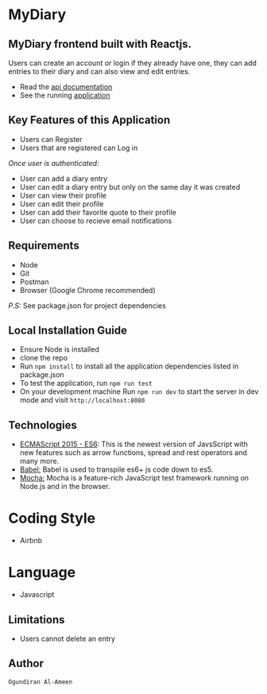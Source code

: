 # MyDiary

## MyDiary frontend built with Reactjs.
Users can create an account or login if they already have one, they can add entries to their diary and can also view and edit entries.

+ Read the [api documentation](http://mydiaryoxygen.herokuapp.com/api-docs)
+ See the running [application](https://mydiary-spa.netlify.com/)

## Key Features of this Application
+ Users can Register
+ Users that are registered can Log in

*Once user is authenticated:*
+ User can add a diary entry
+ User can edit a diary entry but only on the same day it was created
+ User can view their profile
+ User can edit their profile
+ User can add their favorite quote to their profile
+ User can choose to recieve email notifications


## Requirements
+ Node 
+ Git 
+ Postman
+ Browser (Google Chrome recommended)

*P.S:* See package.json for project dependencies

## Local Installation Guide
* Ensure Node is installed
* clone the repo 
* Run `npm install` to install all the application dependencies listed in package.json
* To test the application, run `npm run test`
* On your development machine Run `npm run dev` to start the server in dev mode and visit `http://localhost:8080`

## Technologies
 * [ECMAScript 2015 - ES6](http://es6-features.org/): This is the newest version of JavsScript with new features such as arrow functions, spread and rest operators and many more.
 * [Babel:](https://babeljs.io/)  Babel is used to transpile es6+ js code down to es5.
 * [Mocha:](https://mochajs.org/) Mocha is a feature-rich JavaScript test framework running on Node.js and in the browser.

 # Coding Style
- Airbnb 

# Language
- Javascript


## Limitations
+ Users cannot delete an entry

## Author
    Ogundiran Al-Ameen
